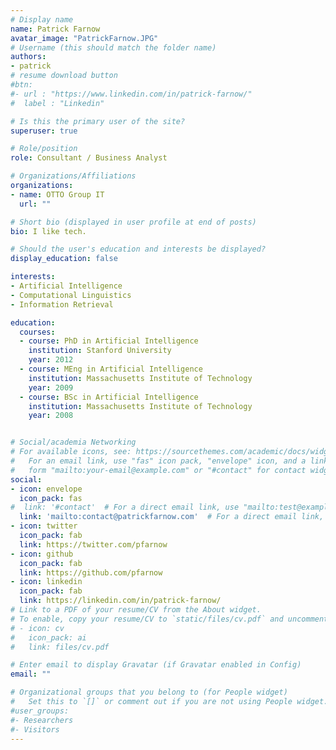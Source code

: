 ```yaml
---
# Display name
name: Patrick Farnow
avatar_image: "PatrickFarnow.JPG"
# Username (this should match the folder name)
authors:
- patrick
# resume download button
#btn:
#- url : "https://www.linkedin.com/in/patrick-farnow/"
#  label : "Linkedin"

# Is this the primary user of the site?
superuser: true

# Role/position
role: Consultant / Business Analyst

# Organizations/Affiliations
organizations:
- name: OTTO Group IT
  url: ""

# Short bio (displayed in user profile at end of posts)
bio: I like tech.

# Should the user's education and interests be displayed?
display_education: false

interests:
- Artificial Intelligence
- Computational Linguistics
- Information Retrieval

education:
  courses:
  - course: PhD in Artificial Intelligence
    institution: Stanford University
    year: 2012
  - course: MEng in Artificial Intelligence
    institution: Massachusetts Institute of Technology
    year: 2009
  - course: BSc in Artificial Intelligence
    institution: Massachusetts Institute of Technology
    year: 2008


# Social/academia Networking
# For available icons, see: https://sourcethemes.com/academic/docs/widgets/#icons
#   For an email link, use "fas" icon pack, "envelope" icon, and a link in the
#   form "mailto:your-email@example.com" or "#contact" for contact widget.
social:
- icon: envelope
  icon_pack: fas
#  link: '#contact'  # For a direct email link, use "mailto:test@example.org".
  link: 'mailto:contact@patrickfarnow.com'  # For a direct email link, use "mailto:test@example.org".
- icon: twitter
  icon_pack: fab
  link: https://twitter.com/pfarnow
- icon: github
  icon_pack: fab
  link: https://github.com/pfarnow
- icon: linkedin
  icon_pack: fab
  link: https://linkedin.com/in/patrick-farnow/
# Link to a PDF of your resume/CV from the About widget.
# To enable, copy your resume/CV to `static/files/cv.pdf` and uncomment the lines below.  
# - icon: cv
#   icon_pack: ai
#   link: files/cv.pdf

# Enter email to display Gravatar (if Gravatar enabled in Config)
email: ""

# Organizational groups that you belong to (for People widget)
#   Set this to `[]` or comment out if you are not using People widget.  
#user_groups:
#- Researchers
#- Visitors
---
```

